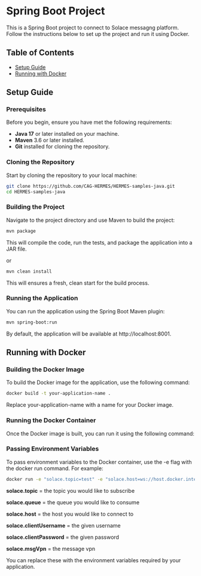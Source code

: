 # Spring Boot Project

This is a Spring Boot project to connect to Solace messagng platform. Follow the instructions below to set up the project and run it using Docker.

## Table of Contents

- [Setup Guide](#setup-guide)
- [Running with Docker](#running-with-docker)

## Setup Guide

### Prerequisites

Before you begin, ensure you have met the following requirements:
- **Java 17** or later installed on your machine.
- **Maven** 3.6 or later installed.
- **Git** installed for cloning the repository.

### Cloning the Repository

Start by cloning the repository to your local machine:

```bash
git clone https://github.com/CAG-HERMES/HERMES-samples-java.git
cd HERMES-samples-java
```

### Building the Project
Navigate to the project directory and use Maven to build the project:
```bash
mvn package
```
This will compile the code, run the tests, and package the application into a JAR file.

or

```bash
mvn clean install
```
This will ensures a fresh, clean start for the build process.

### Running the Application

You can run the application using the Spring Boot Maven plugin:
```bash
mvn spring-boot:run
```

By default, the application will be available at http://localhost:8001.



## Running with Docker

### Building the Docker Image

To build the Docker image for the application, use the following command:

```bash
docker build -t your-application-name .
```

Replace your-application-name with a name for your Docker image.


### Running the Docker Container

Once the Docker image is built, you can run it using the following command:


### Passing Environment Variables
To pass environment variables to the Docker container, use the -e flag with the docker run command. For example:

``` bash
docker run -e "solace.topic=test" -e "solace.host=ws://host.docker.internal:8008" -t solace-spring-boot-docker
```

**solace.topic** = the topic you would like to subscribe

**solace.queue** = the queue you would like to consume

**solace.host** = the host you would like to connect to

**solace.clientUsername** = the given username

**solace.clientPassword** = the given password

**solace.msgVpn** = the message vpn


You can replace these with the environment variables required by your application.